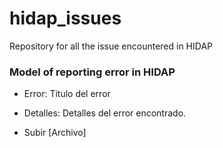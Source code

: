 # hidap_issues
Repository for all the issue encountered in HIDAP


### Model of reporting error in HIDAP

- Error: Titulo del error 


- Detalles: Detalles del error encontrado.


- Subir [Archivo]
